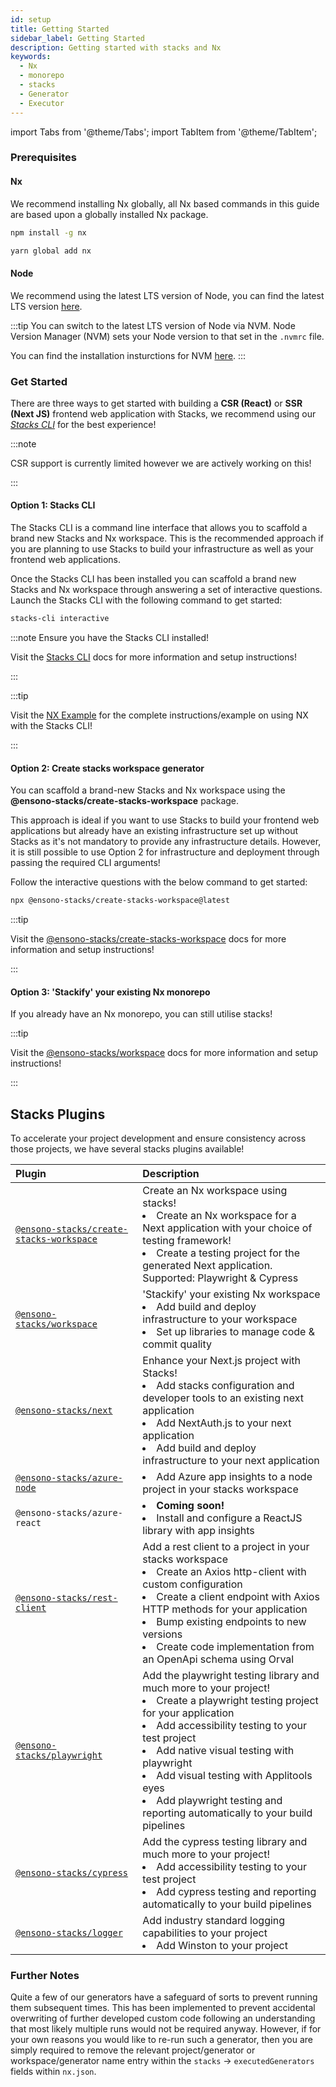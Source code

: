 ```yaml
---
id: setup
title: Getting Started
sidebar_label: Getting Started
description: Getting started with stacks and Nx
keywords:
  - Nx
  - monorepo
  - stacks
  - Generator
  - Executor
---
```


import Tabs from '@theme/Tabs';
import TabItem from '@theme/TabItem';


### Prerequisites

#### Nx

We recommend installing Nx globally, all Nx based commands in this guide are based upon a globally installed Nx package.

<Tabs>
  <TabItem value="npm" label="npm">

```bash
npm install -g nx
```

  </TabItem>
  <TabItem value="yarn" label="yarn">

```bash
yarn global add nx
```

  </TabItem>
</Tabs>

#### Node

We recommend using the latest LTS version of Node, you can find the latest LTS version [here](https://nodejs.org/en/).

:::tip
You can switch to the latest LTS version of Node via NVM. Node Version Manager (NVM) sets your Node version to that set in the `.nvmrc` file.

  You can find the installation insturctions for NVM [here](https://github.com/nvm-sh/nvm#installing-and-updating).
:::

### Get Started

There are three ways to get started with building a **CSR (React)** or **SSR (Next JS)** frontend web application with Stacks, we recommend using our _[Stacks CLI](../stackscli/about.md)_ for the best experience!

:::note

CSR support is currently limited however we are actively working on this!

:::

#### Option 1: Stacks CLI

The Stacks CLI is a command line interface that allows you to scaffold a brand new Stacks and Nx workspace. This is the recommended approach if you are planning to use Stacks to build your infrastructure as well as your frontend web applications.

Once the Stacks CLI has been installed you can scaffold a brand new Stacks and Nx workspace through answering a set of interactive questions. Launch the Stacks CLI with the following command to get started:

```bash
stacks-cli interactive
```

:::note Ensure you have the Stacks CLI installed!

Visit the [Stacks CLI](../stackscli/about.md) docs for more information and setup instructions!

:::

:::tip

Visit the [NX Example](../stackscli/about.md) for the complete instructions/example on using NX with the Stacks CLI!

:::

#### Option 2: Create stacks workspace generator

You can scaffold a brand-new Stacks and Nx workspace using the **@ensono-stacks/create-stacks-workspace** package.

This approach is ideal if you want to use Stacks to build your frontend web applications but already have an existing infrastructure set up without Stacks as it's not mandatory to provide any infrastructure details. However, it is still possible to use Option 2 for infrastructure and deployment through passing the required CLI arguments!

Follow the interactive questions with the below command to get started:

```bash
npx @ensono-stacks/create-stacks-workspace@latest
```

:::tip

Visit the [@ensono-stacks/create-stacks-workspace](/docs/nx/create-stacks-workspace/ensono-stacks-create-stacks-workspace) docs for more information and setup instructions!

:::

#### Option 3: 'Stackify' your existing Nx monorepo

If you already have an Nx monorepo, you can still utilise stacks!

:::tip

Visit the [@ensono-stacks/workspace](./workspace/plugin-information.md) docs for more information and setup instructions!

:::

## Stacks Plugins

To accelerate your project development and ensure consistency across those projects, we have several stacks plugins available!

| Plugin                                                                                      | Description                                                                                                                                                                                                                                                                                                                                                                    |
| :------------------------------------------------------------------------------------------ | :----------------------------------------------------------------------------------------------------------------------------------------------------------------------------------------------------------------------------------------------------------------------------------------------------------------------------------------------------------------------------- |
| [`@ensono-stacks/create-stacks-workspace`](./create-stacks-workspace/plugin-information.md) | Create an Nx workspace using stacks!<li>Create an Nx workspace for a Next application with your choice of testing framework!</li><li>Create a testing project for the generated Next application. Supported: Playwright & Cypress</li>                                                                                                                                                   |
| [`@ensono-stacks/workspace`](./workspace/plugin-information.md)                             | 'Stackify' your existing Nx workspace<li>Add build and deploy infrastructure to your workspace</li><li>Set up libraries to manage code & commit quality</li>                                                                                                                                                                                                                   |
| [`@ensono-stacks/next`](./next/plugin-information.md)                                       | Enhance your Next.js project with Stacks!<li>Add stacks configuration and developer tools to an existing next application</li><li>Add NextAuth.js to your next application</li><li>Add build and deploy infrastructure to your next application</li>                                                                 |
| [`@ensono-stacks/azure-node`](./azure-node/plugin-information.md)                           | <li>Add Azure app insights to a node project in your stacks workspace</li>                                                                                                                                                                                                                                                                                                     |
| `@ensono-stacks/azure-react`                                                                | <li><b>Coming soon!</b></li><li>Install and configure a ReactJS library with app insights</li>                                                                                                                                                                                                                                                                                 |
| [`@ensono-stacks/rest-client`](./rest-client/plugin-information.md)                         | Add a rest client to a project in your stacks workspace<li>Create an Axios http-client with custom configuration</li><li>Create a client endpoint with Axios HTTP methods for your application</li><li>Bump existing endpoints to new versions</li><li>Create code implementation from an OpenApi schema using Orval</li>                                                      |
| [`@ensono-stacks/playwright`](./playwright/plugin-information.md)                           | Add the playwright testing library and much more to your project!<li>Create a playwright testing project for your application</li><li>Add accessibility testing to your test project</li><li>Add native visual testing with playwright</li><li>Add visual testing with Applitools eyes</li><li>Add playwright testing and reporting automatically to your build pipelines</li> |
| [`@ensono-stacks/cypress`](./cypress/plugin-information.md)                           | Add the cypress testing library and much more to your project!<li>Add accessibility testing to your test project</li><li>Add cypress testing and reporting automatically to your build pipelines</li> |
| [`@ensono-stacks/logger`](./logger/plugin-information.md)                                   | Add industry standard logging capabilities to your project<li>Add Winston to your project</li>                                                                                                                                                                                                                                                                                 |

### Further Notes

Quite a few of our generators have a safeguard of sorts to prevent running them subsequent times. This has been implemented to prevent accidental overwriting of further developed custom code following an understanding that most likely multiple runs would not be required anyway. However, if for your own reasons you would like to re-run such a generator, then you are simply required to remove the relevant project/generator or workspace/generator name entry within the `stacks` -> `executedGenerators` fields within `nx.json`.
